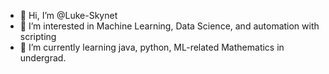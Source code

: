 - 👋 Hi, I’m @Luke-Skynet
- 👀 I’m interested in Machine Learning, Data Science, and automation with scripting
- 🌱 I’m currently learning java, python, ML-related Mathematics in undergrad.

<!---
Luke-Skynet/Luke-Skynet is a ✨ special ✨ repository because its `README.md` (this file) appears on your GitHub profile.
You can click the Preview link to take a look at your changes.
--->

